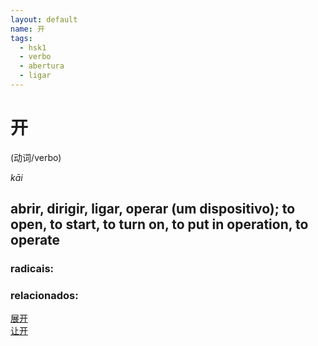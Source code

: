 ```yaml
--- 
layout: default
name: 开 
tags: 
  - hsk1
  - verbo
  - abertura
  - ligar
--- 
```

# 开 
(动词/verbo)  
 
*kāi*  
## abrir, dirigir, ligar, operar (um dispositivo); to open, to start, to turn on, to put in operation, to operate 
### radicais: 
### relacionados: 
[展开](/zhengshidu/hsk3/展开)  
[让开](/zhengshidu/outras/让开)  

